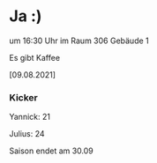 
# Ja :)

um 16:30 Uhr im Raum 306 Gebäude 1

Es gibt Kaffee


<!---![image](https://user-images.githubusercontent.com/73311547/125851712-3934142d-7930-4613-8163-7ba796f7bffd.png)-->

[09.08.2021]


### Kicker

Yannick: 21

Julius:  24

Saison endet am 30.09
